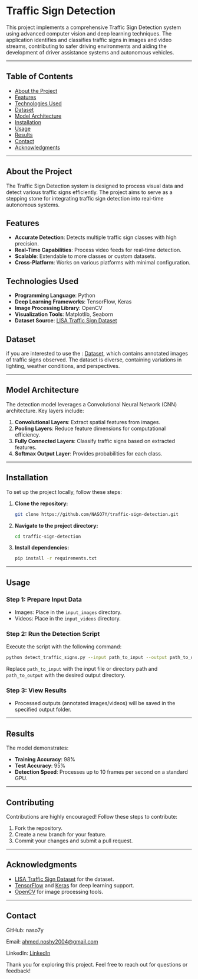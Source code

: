
# Traffic Sign Detection

This project implements a comprehensive Traffic Sign Detection system using advanced computer vision and deep learning techniques. The application identifies and classifies traffic signs in images and video streams, contributing to safer driving environments and aiding the development of driver assistance systems and autonomous vehicles.

---

## Table of Contents

- [About the Project](#about-the-project)
- [Features](#features)
- [Technologies Used](#technologies-used)
- [Dataset](#dataset)
- [Model Architecture](#model-architecture)
- [Installation](#installation)
- [Usage](#usage)
- [Results](#results)
- [Contact](#Contact)
- [Acknowledgments](#acknowledgments)

---

## About the Project

The Traffic Sign Detection system is designed to process visual data and detect various traffic signs efficiently. The project aims to serve as a stepping stone for integrating traffic sign detection into real-time autonomous systems.

## Features

- **Accurate Detection**: Detects multiple traffic sign classes with high precision.
- **Real-Time Capabilities**: Process video feeds for real-time detection.
- **Scalable**: Extendable to more classes or custom datasets.
- **Cross-Platform**: Works on various platforms with minimal configuration.

## Technologies Used

- **Programming Language**: Python
- **Deep Learning Frameworks**: TensorFlow, Keras
- **Image Processing Library**: OpenCV
- **Visualization Tools**: Matplotlib, Seaborn
- **Dataset Source**: [LISA Traffic Sign Dataset](https://git-disl.github.io/GTDLBench/datasets/lisa_traffic_sign_dataset/)

## Dataset

if you are interested to use the  : [Dataset](https://www.kaggle.com/datasets/meowmeowmeowmeowmeow/gtsrb-german-traffic-sign), which contains annotated images of traffic signs observed. The dataset is diverse, containing variations in lighting, weather conditions, and perspectives.

---

## Model Architecture

The detection model leverages a Convolutional Neural Network (CNN) architecture. Key layers include:

1. **Convolutional Layers**: Extract spatial features from images.
2. **Pooling Layers**: Reduce feature dimensions for computational efficiency.
3. **Fully Connected Layers**: Classify traffic signs based on extracted features.
4. **Softmax Output Layer**: Provides probabilities for each class.

---

## Installation

To set up the project locally, follow these steps:

1. **Clone the repository:**
   ```bash
   git clone https://github.com/NASO7Y/traffic-sign-detection.git
   ```
2. **Navigate to the project directory:**
   ```bash
   cd traffic-sign-detection
   ```

4. **Install dependencies:**
   ```bash
   pip install -r requirements.txt
   ```

---

## Usage

### Step 1: Prepare Input Data
- Images: Place in the `input_images` directory.
- Videos: Place in the `input_videos` directory.

### Step 2: Run the Detection Script
Execute the script with the following command:
```bash
python detect_traffic_signs.py --input path_to_input --output path_to_output
```
Replace `path_to_input` with the input file or directory path and `path_to_output` with the desired output directory.

### Step 3: View Results
- Processed outputs (annotated images/videos) will be saved in the specified output folder.

---

## Results

The model demonstrates:

- **Training Accuracy**: 98%
- **Test Accuracy**: 95%
- **Detection Speed**: Processes up to 10 frames per second on a standard GPU.



---

## Contributing

Contributions are highly encouraged! Follow these steps to contribute:

1. Fork the repository.
2. Create a new branch for your feature.
3. Commit your changes and submit a pull request.
   
---

## Acknowledgments

- [LISA Traffic Sign Dataset](https://git-disl.github.io/GTDLBench/datasets/lisa_traffic_sign_dataset/) for the dataset.
- [TensorFlow](https://www.tensorflow.org/) and [Keras](https://keras.io/) for deep learning support.
- [OpenCV](https://opencv.org/) for image processing tools.

---
## Contact

GitHub: naso7y

Email: ahmed.noshy2004@gmail.com

LinkedIn: [LinkedIn](https://www.linkedin.com/in/nos7y/)

Thank you for exploring this project. Feel free to reach out for questions or feedback!
